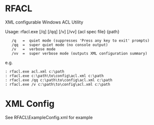 # RFACL
XML configurable Windows ACL Utility

Usage: rfacl.exe [/q] [/qq] [/v] [/vv] {acl spec file} {path}

       /q   =  quiet mode (suppresses 'Press any key to exit' prompts)
       /qq  =  super quiet mode (no console output)
       /v   =  verbose mode
       /vv  =  super verbose mode (outputs XML configuration summary)

e.g.

    : rfacl.exe acl.xml c:\path
    : rfacl.exe c:\path\to\config\acl.xml c:\path
    : rfacl.exe /qq c:\path\to\config\acl.xml c:\path
    : rfacl.exe /v c:\path\to\config\acl.xml c:\path

# XML Config
See RFACL\ExampleConfig.xml for example
